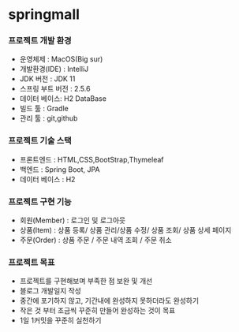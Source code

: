 <h1>springmall</h1>
<h3>프로젝트 개발 환경</h3>
<ul>
    <li>운영체제 : MacOS(Big sur)</li>
    <li>개발환경(IDE) : IntelliJ</li>
    <li>JDK 버전 : JDK 11</li>
    <li>스프링 부트 버전 : 2.5.6</li>
    <li>데이터 베이스: H2 DataBase</li>
    <li>빌드 툴 : Gradle</li>
    <li>관리 툴 : git,github</li>
</ul>

<h3>프로젝트 기술 스택</h3>
<ul>
    <li>프론트엔드 : HTML,CSS,BootStrap,Thymeleaf</li>
    <li>백엔드 : Spring Boot, JPA</li>
    <li>데이터 베이스 : H2</li>
</ul>

<h3>프로젝트 구현 기능</h3>
<ul>
    <li>회원(Member) : 로그인 및 로그아웃</li>
    <li>상품(Item) : 상품 등록/ 상품 관리/상품 수정/ 상품 조회/ 상품 상세 페이지</li>
    <li>주문(Order) : 상품 주문 / 주문 내역 조회 / 주문 취소</li>
</ul>

<h3>프로젝트 목표</h3>
<ul>
    <li>프로젝트를 구현해보며 부족한 점 보완 및 개선</li>
    <li>블로그 개발일지 작성</li>
    <li>중간에 포기하지 않고, 기간내에 완성하지 못하더라도 완성하기</li>
    <li>작은 것 부터 조금씩 꾸준히 만들어 완성하는 것이 목표</li>
    <li>1일 1커밋을 꾸준히 실천하기</li>
</ul>   